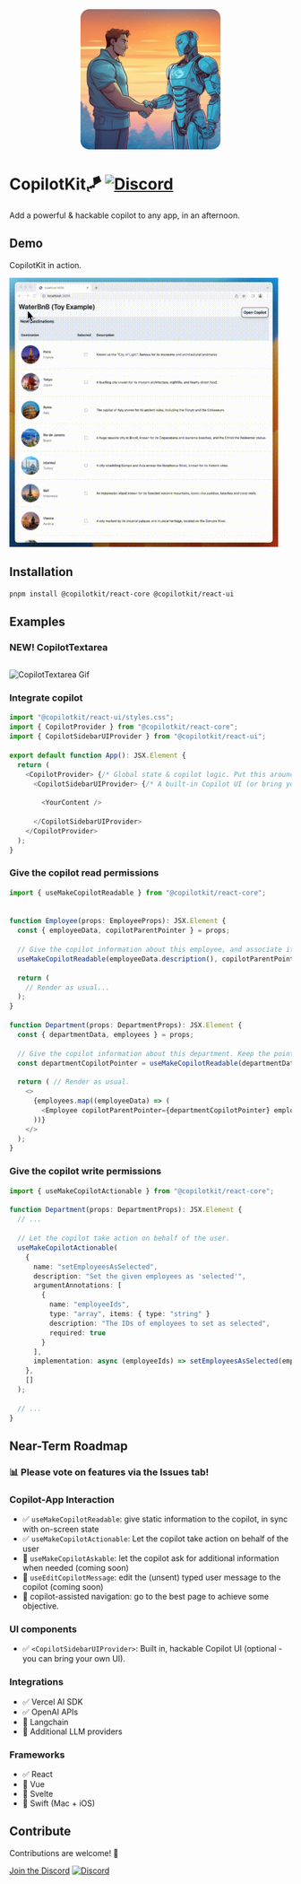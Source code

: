 <div align="center">
  <img src="./assets/banner.png" width="250">
</div>

# CopilotKit🪁 [![Discord](https://dcbadge.vercel.app/api/server/6dffbvGU3D?compact=true&style=flat)](https://discord.gg/6dffbvGU3D)

Add a powerful & hackable copilot to any app, in an afternoon.

## Demo

CopilotKit in action.

![Demo Gif](./assets/demo.gif)

## Installation

```bash
pnpm install @copilotkit/react-core @copilotkit/react-ui
```

## Examples

### NEW! CopilotTextarea
```typescript
```

![CopilotTextarea Gif](./assets/CopilotTextarea.gif)



### Integrate copilot

```typescript
import "@copilotkit/react-ui/styles.css";
import { CopilotProvider } from "@copilotkit/react-core";
import { CopilotSidebarUIProvider } from "@copilotkit/react-ui";

export default function App(): JSX.Element {
  return (
    <CopilotProvider> {/* Global state & copilot logic. Put this around the entire app */}
      <CopilotSidebarUIProvider> {/* A built-in Copilot UI (or bring your own UI). Put around individual pages, or the entire app. */}

        <YourContent />

      </CopilotSidebarUIProvider>
    </CopilotProvider>
  );
}
```

### Give the copilot read permissions

```typescript
import { useMakeCopilotReadable } from "@copilotkit/react-core";


function Employee(props: EmployeeProps): JSX.Element {
  const { employeeData, copilotParentPointer } = props;

  // Give the copilot information about this employee, and associate it with its parent department.
  useMakeCopilotReadable(employeeData.description(), copilotParentPointer);

  return (
    // Render as usual...
  );
}

function Department(props: DepartmentProps): JSX.Element {
  const { departmentData, employees } = props;

  // Give the copilot information about this department. Keep the pointer, to associate employees w departments.
  const departmentCopilotPointer = useMakeCopilotReadable(departmentData.description());

  return ( // Render as usual.
    <>      
      {employees.map((employeeData) => (
        <Employee copilotParentPointer={departmentCopilotPointer} employeeData={employeeData} />
      ))}
    </>
  );
}

```

### Give the copilot write permissions

```typescript
import { useMakeCopilotActionable } from "@copilotkit/react-core";

function Department(props: DepartmentProps): JSX.Element {
  // ...

  // Let the copilot take action on behalf of the user.
  useMakeCopilotActionable(
    {
      name: "setEmployeesAsSelected",
      description: "Set the given employees as 'selected'",
      argumentAnnotations: [
        {
          name: "employeeIds",
          type: "array", items: { type: "string" }
          description: "The IDs of employees to set as selected",
          required: true
        }
      ],
      implementation: async (employeeIds) => setEmployeesAsSelected(employeeIds),
    },
    []
  );

  // ...
}
```


## Near-Term Roadmap

### 📊 Please vote on features via the Issues tab!

### Copilot-App Interaction

- ✅ `useMakeCopilotReadable`: give static information to the copilot, in sync with on-screen state
- ✅ `useMakeCopilotActionable`: Let the copilot take action on behalf of the user
- 🚧 `useMakeCopilotAskable`: let the copilot ask for additional information when needed (coming soon)
- 🚧 `useEditCopilotMessage`: edit the (unsent) typed user message to the copilot (coming soon)
- 🚧 copilot-assisted navigation: go to the best page to achieve some objective.

### UI components

- ✅ `<CopilotSidebarUIProvider>`: Built in, hackable Copilot UI (optional - you can bring your own UI).

### Integrations

- ✅ Vercel AI SDK
- ✅ OpenAI APIs
- 🚧 Langchain
- 🚧 Additional LLM providers

### Frameworks

- ✅ React
- 🚧 Vue
- 🚧 Svelte
- 🚧 Swift (Mac + iOS)

## Contribute

Contributions are welcome! 🎉

[Join the Discord](https://discord.gg/6dffbvGU3D)
[![Discord](https://dcbadge.vercel.app/api/server/6dffbvGU3D?compact=true&style=flat)](https://discord.gg/6dffbvGU3D)
<!-- [![Discord](https://img.shields.io/discord/1122926057641742418.svg)](https://discord.gg/6dffbvGU3D) -->

